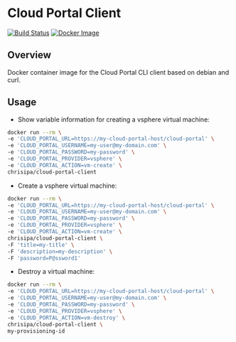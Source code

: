 # Cloud Portal Client

[![Build Status](https://papke.it/jenkins/buildStatus/icon?job=cloud-portal)](https://papke.it/jenkins/job/cloud-portal/)
[![Docker Image](https://img.shields.io/badge/docker%20image-available-blue.svg)](https://hub.docker.com/r/chrisipa/cloud-portal-client/)

## Overview

Docker container image for the Cloud Portal CLI client based on debian and curl.

## Usage

* Show variable information for creating a vsphere virtual machine:

```bash
docker run --rm \
-e 'CLOUD_PORTAL_URL=https://my-cloud-portal-host/cloud-portal' \
-e 'CLOUD_PORTAL_USERNAME=my-user@my-domain.com' \
-e 'CLOUD_PORTAL_PASSWORD=my-password' \
-e 'CLOUD_PORTAL_PROVIDER=vsphere' \
-e 'CLOUD_PORTAL_ACTION=vm-create' \
chrisipa/cloud-portal-client
```

* Create a vsphere virtual machine:

```bash
docker run --rm \
-e 'CLOUD_PORTAL_URL=https://my-cloud-portal-host/cloud-portal' \
-e 'CLOUD_PORTAL_USERNAME=my-user@my-domain.com' \
-e 'CLOUD_PORTAL_PASSWORD=my-password' \
-e 'CLOUD_PORTAL_PROVIDER=vsphere' \
-e 'CLOUD_PORTAL_ACTION=vm-create' \
chrisipa/cloud-portal-client \
-F 'title=my-title' \
-F 'description=my-description' \
-F 'password=P@ssword1'
```

* Destroy a virtual machine:

```bash
docker run --rm \
-e 'CLOUD_PORTAL_URL=https://my-cloud-portal-host/cloud-portal' \
-e 'CLOUD_PORTAL_USERNAME=my-user@my-domain.com' \
-e 'CLOUD_PORTAL_PASSWORD=my-password' \
-e 'CLOUD_PORTAL_PROVIDER=vsphere' \
-e 'CLOUD_PORTAL_ACTION=vm-destroy' \
chrisipa/cloud-portal-client \
my-provisioning-id
```